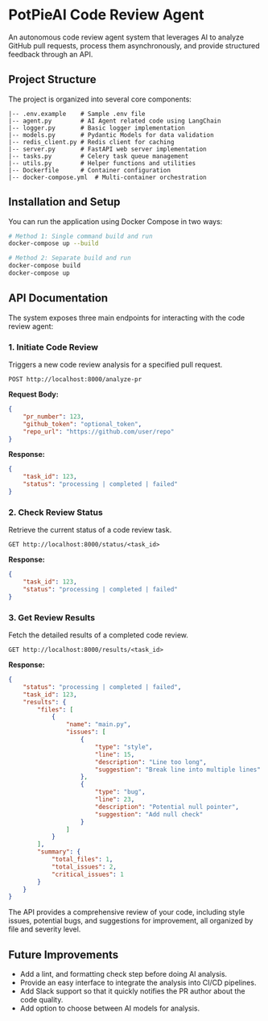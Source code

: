 # PotPieAI Code Review Agent

An autonomous code review agent system that leverages AI to analyze GitHub pull requests, process them asynchronously, and provide structured feedback through an API.

## Project Structure

The project is organized into several core components:

```
|-- .env.example    # Sample .env file
|-- agent.py        # AI Agent related code using LangChain
|-- logger.py       # Basic logger implementation
|-- models.py       # Pydantic Models for data validation
|-- redis_client.py # Redis client for caching
|-- server.py       # FastAPI web server implementation
|-- tasks.py        # Celery task queue management
|-- utils.py        # Helper functions and utilities
|-- Dockerfile      # Container configuration
|-- docker-compose.yml  # Multi-container orchestration
```

## Installation and Setup

You can run the application using Docker Compose in two ways:

```bash
# Method 1: Single command build and run
docker-compose up --build

# Method 2: Separate build and run
docker-compose build
docker-compose up
```

## API Documentation

The system exposes three main endpoints for interacting with the code review agent:

### 1. Initiate Code Review

Triggers a new code review analysis for a specified pull request.

```
POST http://localhost:8000/analyze-pr
```

**Request Body:**

```json
{
	"pr_number": 123,
	"github_token": "optional_token",
	"repo_url": "https://github.com/user/repo"
}
```

**Response:**

```json
{
	"task_id": 123,
	"status": "processing | completed | failed"
}
```

### 2. Check Review Status

Retrieve the current status of a code review task.

```
GET http://localhost:8000/status/<task_id>
```

**Response:**

```json
{
	"task_id": 123,
	"status": "processing | completed | failed"
}
```

### 3. Get Review Results

Fetch the detailed results of a completed code review.

```
GET http://localhost:8000/results/<task_id>
```

**Response:**

```json
{
	"status": "processing | completed | failed",
	"task_id": 123,
	"results": {
		"files": [
			{
				"name": "main.py",
				"issues": [
					{
						"type": "style",
						"line": 15,
						"description": "Line too long",
						"suggestion": "Break line into multiple lines"
					},
					{
						"type": "bug",
						"line": 23,
						"description": "Potential null pointer",
						"suggestion": "Add null check"
					}
				]
			}
		],
		"summary": {
			"total_files": 1,
			"total_issues": 2,
			"critical_issues": 1
		}
	}
}
```

The API provides a comprehensive review of your code, including style issues, potential bugs, and suggestions for improvement, all organized by file and severity level.

## Future Improvements

- Add a lint, and formatting check step before doing AI analysis.
- Provide an easy interface to integrate the analysis into CI/CD pipelines.
- Add Slack support so that it quickly notifies the PR author about the code quality.
- Add option to choose between AI models for analysis.
